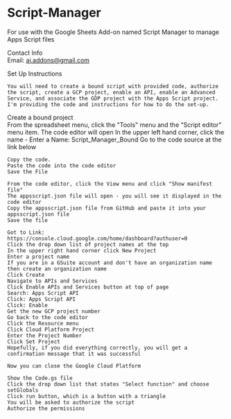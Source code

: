 # Script-Manager
For use with the Google Sheets Add-on named Script Manager to manage Apps Script files


Contact Info	
Email:	aj.addons@gmail.com
	
Set Up Instructions	
	
	You will need to create a bound script with provided code, authorize the script, create a GCP project, enable an API, enable an Advanced Service, and associate the GDP project with the Apps Script project.  I'm providing the code and instructions for how to do the set-up.
	
Create a bound project	
	From the spreadsheet menu, click the "Tools" menu and the "Script editor" menu item.
	The code editor will open
	In the upper left hand corner, click the name - Enter a Name: Script_Manager_Bound
	Go to the code source at the link below
	
	Copy the code.
	Paste the code into the code editor
	Save the File
	
	From the code editor, click the View menu and click "Show manifest file"
	The appsscript.json file will open - you will see it displayed in the code editor
	Copy the appsscript.json file from GitHub and paste it into your appsscript.json file
	Save the file
	
	Got to Link:
	https://console.cloud.google.com/home/dashboard?authuser=0
	Click the drop down list of project names at the top
	In the upper right hand corner click New Project
	Enter a project name
	If you are in a GSuite account and don't have an organization name then create an organization name
	Click Create
	Navigate to APIs and Services
	Click Enable APIs and Services button at top of page
	Search: Apps Script API
	Click: Apps Script API
	Click: Enable
	Get the new GCP project number
	Go back to the code editor
	Click the Resource menu
	Click Cloud Platform Project
	Enter the Project Number
	Click Set Project
	Hopefully, if you did everything correctly, you will get a confirmation message that it was successful
	
	Now you can close the Google Cloud Platform
	
	Show the Code.gs file
	Click the drop down list that states "Select function" and choose setGlobals
	Click run button, which is a button with a triangle
	You will be asked to authorize the script
	Authorize the permissions
